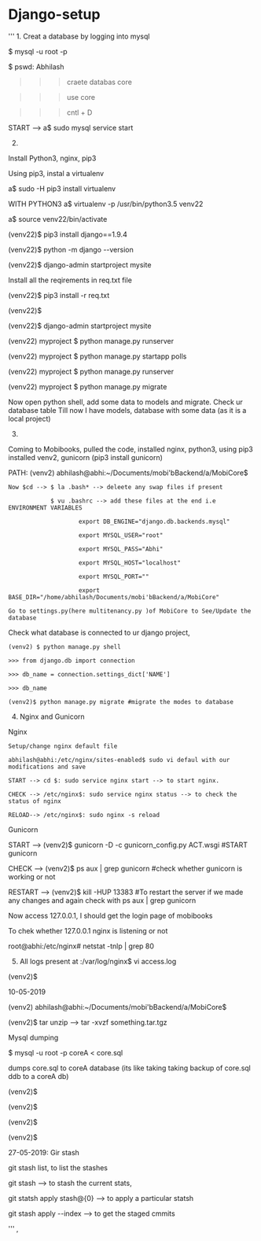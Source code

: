 # Django-setup

'''
1.
Creat a database by logging into mysql

$ mysql -u root -p 

$ pswd: Abhilash

>>> craete databas core

>>> use core

>>> cntl + D

START --> a$ sudo mysql service start

2.
Install Python3, nginx, pip3

Using pip3, instal a virtualenv

a$ sudo -H pip3 install virtualenv

WITH PYTHON3 a$ virtualenv -p /usr/bin/python3.5 venv22

a$ source venv22/bin/activate

(venv22)$ pip3 install django==1.9.4

(venv22)$ python -m django --version

(venv22)$ django-admin startproject mysite

Install all the reqirements in req.txt file

(venv22)$ pip3 install -r req.txt

(venv22)$ 


(venv22)$ django-admin startproject mysite

(venv22) myproject $ python manage.py runserver 

(venv22) myproject $ python manage.py startapp polls

(venv22) myproject $ python manage.py runserver 

(venv22) myproject $ python manage.py migrate


Now open python shell, add some data to models and migrate. Check ur database table
Till now I have models, database with some data (as it is a local project)




3.
Coming to Mobibooks, pulled the code, installed nginx, python3, using pip3 installed venv2, gunicorn (pip3 install gunicorn)


PATH: (venv2) abhilash@abhi:~/Documents/mobi'bBackend/a/MobiCore$
    
    Now $cd --> $ la .bash* --> deleete any swap files if present
                
                $ vu .bashrc --> add these files at the end i.e ENVIRONMENT VARIABLES 
                
                        export DB_ENGINE="django.db.backends.mysql"
                        
                        export MYSQL_USER="root"
                        
                        export MYSQL_PASS="Abhi"
                        
                        export MYSQL_HOST="localhost"
                        
                        export MYSQL_PORT=""
                        
                        export BASE_DIR="/home/abhilash/Documents/mobi'bBackend/a/MobiCore"
    
    Go to settings.py(here multitenancy.py )of MobiCore to See/Update the database 


Check what database is connected to ur django project, 
    
    (venv2) $ python manage.py shell
    
    >>> from django.db import connection
    
    >>> db_name = connection.settings_dict['NAME']
    
    >>> db_name
    
    (venv2)$ python manage.py migrate #migrate the modes to database


4. Nginx and Gunicorn

Nginx

    Setup/change nginx default file
    
    abhilash@abhi:/etc/nginx/sites-enabled$ sudo vi defaul with our modifications and save
    
    START --> cd $: sudo service nginx start --> to start nginx.
    
    CHECK --> /etc/nginx$: sudo service nginx status --> to check the status of nginx
    
    RELOAD--> /etc/nginx$: sudo nginx -s reload


Gunicorn

START --> (venv2)$ gunicorn -D -c gunicorn_config.py ACT.wsgi #START gunicorn 

CHECK --> (venv2)$ ps aux | grep gunicorn     #check whether gunicorn is working or not

RESTART --> (venv2)$ kill -HUP 13383 #To restart the server if we made any changes and again check with ps aux | grep gunicorn



Now access 127.0.0.1, I should get the login page of mobibooks

To chek whether 127.0.0.1 nginx is listening or not

root@abhi:/etc/nginx# netstat -tnlp | grep 80

5.   
    All logs present at :/var/log/nginx$ vi access.log

(venv2)$ 


10-05-2019

(venv2) abhilash@abhi:~/Documents/mobi'bBackend/a/MobiCore$

(venv2)$ tar unzip --> tar -xvzf something.tar.tgz


Mysql dumping

$ mysql -u root -p coreA < core.sql

dumps core.sql to coreA database (its like taking taking backup of core.sql ddb to a coreA db)

(venv2)$ 

(venv2)$ 

(venv2)$ 

(venv2)$ 



27-05-2019: Gir stash

git stash list, to list the stashes

git stash  --> to stash the current stats,

git statsh apply stash@{0} --> to apply a particular statsh

git stash apply --index --> to get the staged cmmits

'''
,

